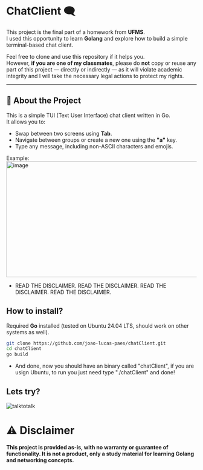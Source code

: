 # ChatClient 🗨️

This project is the final part of a homework from **UFMS**.  
I used this opportunity to learn **Golang** and explore how to build a simple terminal-based chat client.

Feel free to clone and use this repository if it helps you.  
However, **if you are one of my classmates**, please do **not** copy or reuse any part of this project — directly or indirectly — as it will violate academic integrity and I will take the necessary legal actions to protect my rights.

---

## 🧩 About the Project

This is a simple TUI (Text User Interface) chat client written in Go.  
It allows you to:
- Swap between two screens using **Tab**.
- Navigate between groups or create a new one using the **"a"** key.
- Type any message, including non-ASCII characters and emojis.

Example:
<img width="1033" height="306" alt="image" src="https://github.com/user-attachments/assets/6db4750d-0c29-48ca-a45e-f82ea2888e6f" />
  - READ THE DISCLAIMER. READ THE DISCLAIMER. READ THE DISCLAIMER. READ THE DISCLAIMER.

## How to install?

Required **Go** installed (tested on Ubuntu 24.04 LTS, should work on other systems as well).

  ```bash
  git clone https://github.com/joao-lucas-paes/chatClient.git
  cd chatClient
  go build
  ```
  - And done, now you should have an binary called "chatClient", if you are usign Ubuntu, to run you just need type "./chatClient" and done!
## Lets try?
![talktotalk](https://github.com/user-attachments/assets/4347cc58-689f-4776-9f5b-7ea4d8b5cf77)

# ⚠️ Disclaimer

**This project is provided as-is, with no warranty or guarantee of functionality.
It is not a product, only a study material for learning Golang and networking concepts.**
